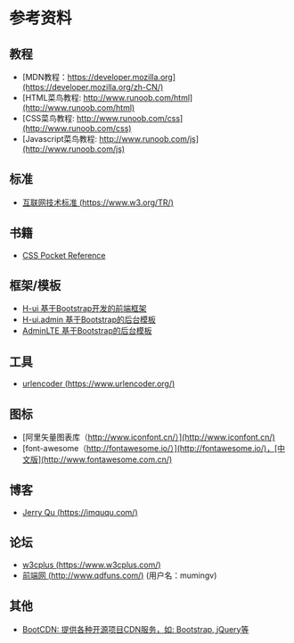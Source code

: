 # 参考资料

## 教程

- [MDN教程：https://developer.mozilla.org](https://developer.mozilla.org/zh-CN/)
- [HTML菜鸟教程: http://www.runoob.com/html](http://www.runoob.com/html)
- [CSS菜鸟教程: http://www.runoob.com/css](http://www.runoob.com/css)
- [Javascript菜鸟教程: http://www.runoob.com/js](http://www.runoob.com/js)


## 标准

- [互联网技术标准 (https://www.w3.org/TR/)](https://www.w3.org/TR/)


## 书籍

- [CSS Pocket Reference](http://www.java1234.com/a/javabook/webbase/2016/0613/6254.html)


## 框架/模板

- [H-ui 基于Bootstrap开发的前端框架](http://www.h-ui.net/)
- [H-ui.admin 基于Bootstrap的后台模板](http://www.h-ui.net/H-ui.admin.shtml)
- [AdminLTE 基于Bootstrap的后台模板](https://almsaeedstudio.com/themes/AdminLTE/index2.html)


## 工具

- [urlencoder (https://www.urlencoder.org/)](https://www.urlencoder.org/)


## 图标

- [阿里矢量图表库（http://www.iconfont.cn/）](http://www.iconfont.cn/)
- [font-awesome（http://fontawesome.io/）](http://fontawesome.io/)，[中文版](http://www.fontawesome.com.cn/)


## 博客

- [Jerry Qu (https://imququ.com/)](https://imququ.com/)


## 论坛

- [w3cplus (https://www.w3cplus.com/)](https://www.w3cplus.com/)
- [前端网 (http://www.qdfuns.com/)](http://www.qdfuns.com/) (用户名：mumingv)


## 其他

- [BootCDN: 提供各种开源项目CDN服务，如: Bootstrap, jQuery等](http://www.bootcdn.cn/)


